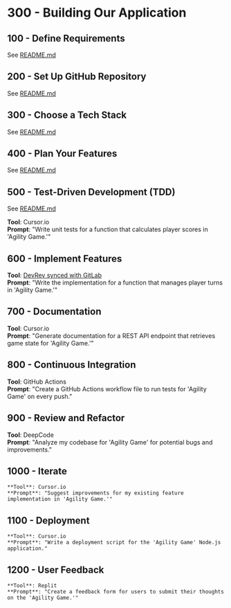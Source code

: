 # 300 - Building Our Application

## 100 - Define Requirements 

See [README.md](./100/README.md)

## 200 - Set Up GitHub Repository  

See [README.md](./200/README.md)

## 300 - Choose a Tech Stack 

See [README.md](./300/README.md)   

## 400 - Plan Your Features

See [README.md](./400/README.md)

## 500 - Test-Driven Development (TDD) 

See [README.md](./500/README.md)

   **Tool**: Cursor.io  
   **Prompt**: "Write unit tests for a function that calculates player scores in 'Agility Game.'"

## 600 - Implement Features 
   **Tool**: [DevRev synced with GitLab](https://marketplace.devrev.ai/gitlab-pzy4ce0g)   
   **Prompt**: "Write the implementation for a function that manages player turns in 'Agility Game.'"

## 700 - Documentation 
   **Tool**: Cursor.io  
   **Prompt**: "Generate documentation for a REST API endpoint that retrieves game state for 'Agility Game.'"

## 800 - Continuous Integration
   **Tool**: GitHub Actions  
   **Prompt**: "Create a GitHub Actions workflow file to run tests for 'Agility Game' on every push."

## 900 - Review and Refactor
   **Tool**: DeepCode  
   **Prompt**: "Analyze my codebase for 'Agility Game' for potential bugs and improvements."

## 1000 - Iterate 
    **Tool**: Cursor.io  
    **Prompt**: "Suggest improvements for my existing feature implementation in 'Agility Game.'"

## 1100 - Deployment 
    **Tool**: Cursor.io  
    **Prompt**: "Write a deployment script for the 'Agility Game' Node.js application."

## 1200 - User Feedback 
    **Tool**: Replit  
    **Prompt**: "Create a feedback form for users to submit their thoughts on the 'Agility Game.'"
